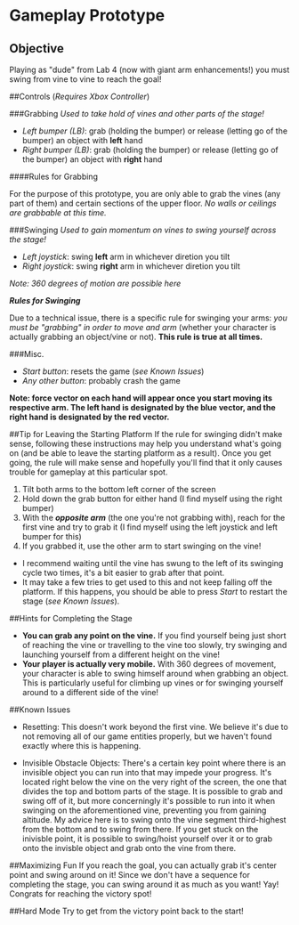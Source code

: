 # **Gameplay Prototype**

## Objective
Playing as "dude" from Lab 4 (now with giant arm enhancements!) you must swing from vine to vine to reach the goal!


##Controls (_Requires Xbox Controller_)

###Grabbing
_Used to take hold of vines and other parts of the stage!_

- _Left bumper (LB)_: grab (holding the bumper) or release (letting go of the bumper) an object with **left** hand
- _Right bumper (LB)_: grab (holding the bumper) or release (letting go of the bumper) an object with **right** hand

####Rules for Grabbing

For the purpose of this prototype, you are only able to grab the vines (any part of them) and certain sections of the upper floor. _No walls or ceilings are grabbable at this time._


###Swinging
_Used to gain momentum on vines to swing yourself across the stage!_

- _Left joystick_: swing **left** arm in whichever diretion you tilt
- _Right joystick_: swing **right** arm in whichever diretion you tilt

_Note: 360 degrees of motion are possible here_

_**Rules for Swinging**_

Due to a technical issue, there is a specific rule for swinging your arms: _you must be "grabbing" in order to move and arm_ (whether your character is actually grabbing an object/vine or not). **This rule is true at all times.**


###Misc.
- _Start button_: resets the game (_see Known Issues_)
- _Any other button_: probably crash the game

**Note: force vector on each hand will appear once you start moving its respective arm. The left hand is designated by the blue vector, and the right hand is designated by the red vector.**


##Tip for Leaving the Starting Platform
If the rule for swinging didn't make sense, following these instructions may help you understand what's going on (and be able to leave the starting platform as a result). Once you get going, the rule will make sense and hopefully you'll find that it only causes trouble for gameplay at this particular spot.

1. Tilt both arms to the bottom left corner of the screen
2. Hold down the grab button for either hand (I find myself using the right bumper)
3. With the _**opposite arm**_ (the one you're not grabbing with), reach for the first vine and try to grab it (I find myself using the left joystick and left bumper for this)
4. If you grabbed it, use the other arm to start swinging on the vine!

- I recommend waiting until the vine has swung to the left of its swinging cycle two times, it's a bit easier to grab after that point. 
- It may take a few tries to get used to this and not keep falling off the platform. If this happens, you should be able to press _Start_ to restart the stage (_see Known Issues_). 


##Hints for Completing the Stage

- **You can grab any point on the vine.** If you find yourself being just short of reaching the vine or travelling to the vine too slowly, try swinging and launching yourself from a different height on the vine!
- **Your player is actually very mobile.** With 360 degrees of movement, your character is able to swing himself around when grabbing an object. This is particularly useful for climbing up vines or for swinging yourself around to a different side of the vine!


##Known Issues

- Resetting: This doesn't work beyond the first vine. We believe it's due to not removing all of our game entities properly, but we haven't found exactly where this is happening.

- Invisible Obstacle Objects: There's a certain key point where there is an invisible object you can run into that may impede your progress. It's located right below the vine on the very right of the screen, the one that divides the top and bottom parts of the stage. It is possible to grab and swing off of it, but more concerningly it's possible to run into it when swinging on the aforementioned vine, preventing you from gaining altitude. My advice here is to swing onto the vine segment third-highest from the bottom and to swing from there. If you get stuck on the inivisble point, it is possible to swing/hoist yourself over it or to grab onto the invisble object and grab onto the vine from there.


##Maximizing Fun
If you reach the goal, you can actually grab it's center point and swing around on it! Since we don't have a sequence for completing the stage, you can swing around it as much as you want! Yay! Congrats for reaching the victory spot!


##Hard Mode
Try to get from the victory point back to the start!
